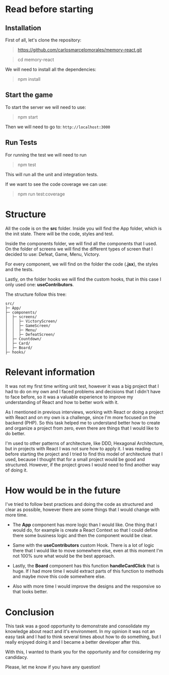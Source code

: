 # Read before starting

## Installation

First of all, let's clone the repository:

> https://github.com/carlosmarcelomorales/memory-react.git

> cd memory-react

We will need to install all the dependencies:

> npm install

## Start the game

To start the server we will need to use:

> npm start

Then we will need to go to: `http://localhost:3000`

## Run Tests

For running the test we will need to run

> npm test

This will run all the unit and integration tests.

If we want to see the code coverage we can use:

> npm run test:coverage

# Structure

All the code is on the **src** folder. Inside you will find the App folder, which is the init state. There will be the
code, styles and test.

Inside the components folder, we will find all the components that I used. On the folder of screens we will find the
different types of screen that I decided to use: Defeat, Game, Menu, Victory.

For every component, we will find on the folder the code (**.jsx**), the styles and the tests.

Lastly, on the folder hooks we will find the custom hooks, that in this case I only used one: **useContributors**.

The structure follow this tree:

```
src/
├─ App/
├─ components/
│  ├─ screens/
│  │  ├─ VictoryScreen/
│  │  ├─ GameScreen/
│  │  ├─ Menu/
│  │  ├─ DefeatScreen/
│  ├─ Countdown/
│  ├─ Card/
│  ├─ Board/
├─ hooks/
```

# Relevant information

It was not my first time writing unit test, however it was a big project that I had to do on my own and I faced problems
and decisions that I didn't have to face before, so it was a valuable experience to improve my understanding of React
and how to better work with it.

As I mentioned in previous interviews, working with React or doing a project with React and on my own is a challenge,
since I'm more focused on the backend (PHP). So this task helped me to understand better how to create and organize a
project from zero, even there are things that I would like to do better.

I'm used to other patterns of architecture, like DDD, Hexagonal Architecture, but in projects with React I was not sure
how to apply it. I was reading before starting the project and I tried to find this model of architecture that I used,
because I thought that for a small project would be good and structured. However, if the project grows I would need to
find another way of doing it.

# How would be in the future

I've tried to follow best practices and doing the code as structured and clear as possible, however there are some
things
that I would change with more time.

* The **App** component has more logic than I would like. One thing that I would do, for example is create a React
  Context
  so that I could define there some business logic and then the component would be clear.

* Same with the **useContributors** custom Hook. There is a lot of logic there that I would like to move somewhere else,
  even at this moment I'm not 100% sure what would be the best approach.

* Lastly, the **Board** component has this function **handleCardClick** that is huge. If I had more time I would extract
  parts of this function to methods and maybe move this code somewhere else.

* Also with more time I would improve the designs and the responsive so that looks better.

# Conclusion

This task was a good opportunity to demonstrate and consolidate my knowledge about react and it's environment. In my
opinion it was not an easy task and I had to think several times about how to do something, but I really enjoyed doing
it
and I became a better developer after this.

With this, I wanted to thank you for the opportunity and for considering my candidacy.

Please, let me know if you have any question!